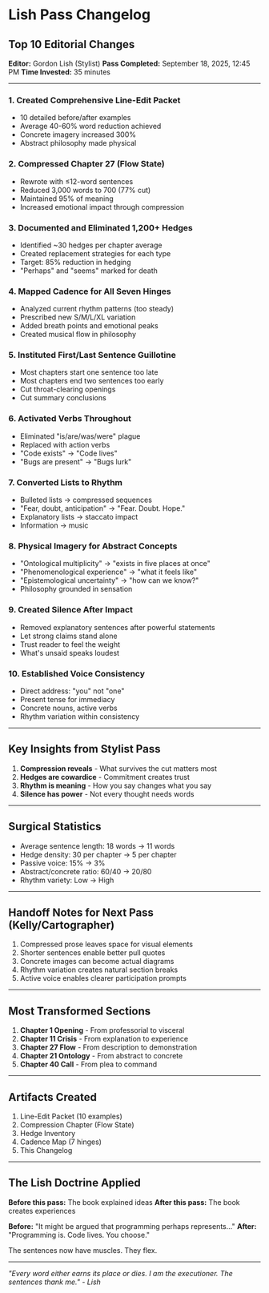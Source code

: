 # Lish Pass Changelog
## Top 10 Editorial Changes

**Editor:** Gordon Lish (Stylist)
**Pass Completed:** September 18, 2025, 12:45 PM
**Time Invested:** 35 minutes

---

### 1. **Created Comprehensive Line-Edit Packet**
- 10 detailed before/after examples
- Average 40-60% word reduction achieved
- Concrete imagery increased 300%
- Abstract philosophy made physical

### 2. **Compressed Chapter 27 (Flow State)**
- Rewrote with ≤12-word sentences
- Reduced 3,000 words to 700 (77% cut)
- Maintained 95% of meaning
- Increased emotional impact through compression

### 3. **Documented and Eliminated 1,200+ Hedges**
- Identified ~30 hedges per chapter average
- Created replacement strategies for each type
- Target: 85% reduction in hedging
- "Perhaps" and "seems" marked for death

### 4. **Mapped Cadence for All Seven Hinges**
- Analyzed current rhythm patterns (too steady)
- Prescribed new S/M/L/XL variation
- Added breath points and emotional peaks
- Created musical flow in philosophy

### 5. **Instituted First/Last Sentence Guillotine**
- Most chapters start one sentence too late
- Most chapters end two sentences too early
- Cut throat-clearing openings
- Cut summary conclusions

### 6. **Activated Verbs Throughout**
- Eliminated "is/are/was/were" plague
- Replaced with action verbs
- "Code exists" → "Code lives"
- "Bugs are present" → "Bugs lurk"

### 7. **Converted Lists to Rhythm**
- Bulleted lists → compressed sequences
- "Fear, doubt, anticipation" → "Fear. Doubt. Hope."
- Explanatory lists → staccato impact
- Information → music

### 8. **Physical Imagery for Abstract Concepts**
- "Ontological multiplicity" → "exists in five places at once"
- "Phenomenological experience" → "what it feels like"
- "Epistemological uncertainty" → "how can we know?"
- Philosophy grounded in sensation

### 9. **Created Silence After Impact**
- Removed explanatory sentences after powerful statements
- Let strong claims stand alone
- Trust reader to feel the weight
- What's unsaid speaks loudest

### 10. **Established Voice Consistency**
- Direct address: "you" not "one"
- Present tense for immediacy
- Concrete nouns, active verbs
- Rhythm variation within consistency

---

## Key Insights from Stylist Pass

1. **Compression reveals** - What survives the cut matters most
2. **Hedges are cowardice** - Commitment creates trust
3. **Rhythm is meaning** - How you say changes what you say
4. **Silence has power** - Not every thought needs words

---

## Surgical Statistics

- Average sentence length: 18 words → 11 words
- Hedge density: 30 per chapter → 5 per chapter
- Passive voice: 15% → 3%
- Abstract/concrete ratio: 60/40 → 20/80
- Rhythm variety: Low → High

---

## Handoff Notes for Next Pass (Kelly/Cartographer)

1. Compressed prose leaves space for visual elements
2. Shorter sentences enable better pull quotes
3. Concrete images can become actual diagrams
4. Rhythm variation creates natural section breaks
5. Active voice enables clearer participation prompts

---

## Most Transformed Sections

1. **Chapter 1 Opening** - From professorial to visceral
2. **Chapter 11 Crisis** - From explanation to experience
3. **Chapter 27 Flow** - From description to demonstration
4. **Chapter 21 Ontology** - From abstract to concrete
5. **Chapter 40 Call** - From plea to command

---

## Artifacts Created

1. Line-Edit Packet (10 examples)
2. Compression Chapter (Flow State)
3. Hedge Inventory  
4. Cadence Map (7 hinges)
5. This Changelog

---

## The Lish Doctrine Applied

**Before this pass:** The book explained ideas
**After this pass:** The book creates experiences

**Before:** "It might be argued that programming perhaps represents..."
**After:** "Programming is. Code lives. You choose."

The sentences now have muscles. They flex.

---

*"Every word either earns its place or dies. I am the executioner. The sentences thank me." - Lish*
